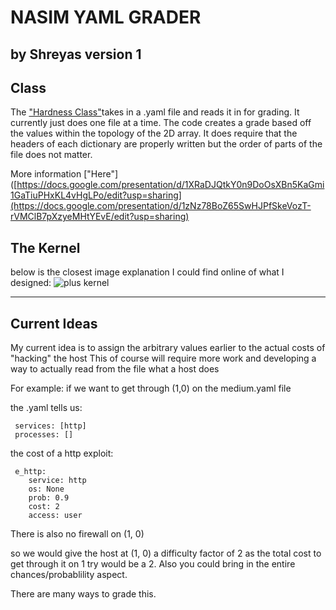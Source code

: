 # NASIM YAML GRADER

by Shreyas
version 1
-------------------------------------

## Class 

The ["Hardness Class"](https://github.com/VoW314/yaml-env-metrric/blob/main/hardness_class.py)takes in a .yaml file and reads it in for grading. It currently just does one file at a time. The code creates a grade based off the values within the topology of the 2D array. It does require that the headers of each dictionary are properly written but the order of parts of the file does not matter. 



More information ["Here"]([https://docs.google.com/presentation/d/1XRaDJQtkY0n9DoOsXBn5KaGmi1GaTiuPHxKL4vHgLPo/edit?usp=sharing](https://docs.google.com/presentation/d/1zNz78BoZ65SwHJPfSkeVozT-rVMClB7pXzyeMHtYEvE/edit?usp=sharing)

## The Kernel

below is the closest image explanation I could find online of what I designed: ![plus kernel](https://www.researchgate.net/publication/370331269/figure/fig2/AS:11431281176001065@1689992480753/Decomposed-calculation-of-cross-shaped-kernel_Q320.jpg)

--------------------------------

## Current Ideas

My current idea is to assign the arbitrary values earlier to the actual costs of "hacking" the host
This of course will require more work and developing a way to actually read from the file what a host does

For example: if we want to get through (1,0) on the medium.yaml file

the .yaml tells us:
``` os: linux
 services: [http]
 processes: []
 ```

the cost of a http exploit: 
```
 e_http:
    service: http
    os: None
    prob: 0.9
    cost: 2
    access: user
```

There is also no firewall on (1, 0)

so we would give the host at (1, 0) a difficulty factor of 2 as the total cost to get through it on 1 try
would be a 2. Also you could bring in the entire chances/probablility aspect. 

There are many ways to grade this. 
